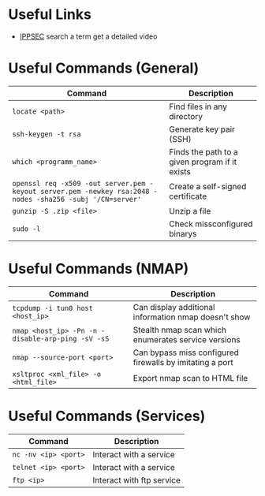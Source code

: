 # Useful Links
* [IPPSEC](https://ippsec.rocks/?#) search a term get a detailed video

# Useful Commands (General)
| **Command**                                                                                               | **Description**                                |
| --------------------------------------------------------------------------------------------------------- | ---------------------------------------------- |
| `locate <path>`                                                                                           | Find files in any directory                    |
| `ssh-keygen -t rsa`                                                                                       | Generate key pair (SSH)                        |
| `which <programm_name>`                                                                                   | Finds the path to a given program if it exists |
| `openssl req -x509 -out server.pem -keyout server.pem -newkey rsa:2048 -nodes -sha256 -subj '/CN=server'` | Create a self-signed certificate               |
| `gunzip -S .zip <file>`                                                                                   | Unzip a file                                   |
| `sudo -l`                                                                                                 | Check missconfigured binarys                                               |

# Useful Commands (NMAP)
| Command                                            | Description                                              |
| -------------------------------------------------- | -------------------------------------------------------- |
| `tcpdump -i tun0 host <host_ip>`                   | Can display additional information nmap doesn't show     |
| `nmap <host_ip> -Pn -n -disable-arp-ping -sV -sS ` | Stealth nmap scan which enumerates service versions      |
| `nmap --source-port <port>`                        | Can bypass miss configured firewalls by imitating a port |
| `xsltproc <xml_file> -o <html_file>`               | Export nmap scan to HTML file                            |

# Useful Commands (Services)
| Command              | Description             |
| -------------------- | ----------------------- |
| `nc -nv <ip> <port>` | Interact with a service |
| `telnet <ip> <port>` | Interact with a service |
| `ftp <ip>`           | Interact with ftp service   | 


